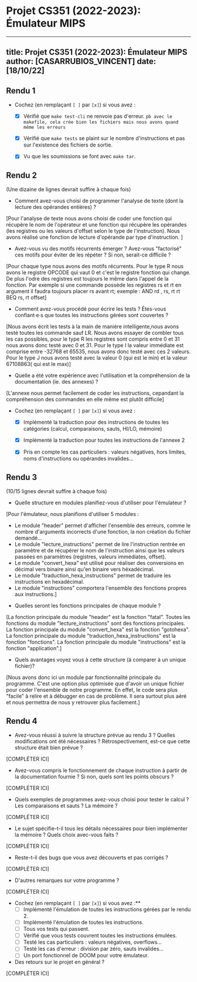 # Projet CS351 (2022-2023): Émulateur MIPS

---
title: Projet CS351 (2022-2023): Émulateur MIPS
author: [CASARRUBIOS_VINCENT]
date: [18/10/22]
---

## Rendu 1

* Cochez (en remplaçant `[ ]` par `[x]`) si vous avez :
  - [X] Vérifié que `make test-cli` ne renvoie pas d'erreur. 
  `pb avec le makefile, cela crée bien les fichiers mais nous avons quand même les erreurs`
  - [X] Vérifié que `make tests` se plaint sur le nombre d'instructions et pas
      sur l'existence des fichiers de sortie.
  - [X] Vu que les soumissions se font avec `make tar`.


## Rendu 2

(Une dizaine de lignes devrait suffire à chaque fois)

* Comment avez-vous choisi de programmer l'analyse de texte (dont la lecture
des opérandes entières) ?

[Pour l'analyse de texte nous avons choisi de coder une fonction qui récupère le nom de l'opérateur et une fonction qui récupère les opérandes (les registres ou les valeurs d'offset selon le type de l'instruction). Nous avons réalisé une fonction de lecture d'opérande par type d'instruction. ]

* Avez-vous vu des motifs récurrents émerger ? Avez-vous "factorisé" ces motifs
pour éviter de les répéter ? Si non, serait-ce difficile ?

[Pour chaque type nous avons des motifs récurrents. Pour le type R nous avons le registre OPCODE qui vaut 0 et c'est le registre fonction qui change. De plus l'odre des registres est toujours le même dans l'appel de la fonction. Par exemple si une commande possède les registres rs et rt en argument il faudra toujours placer rs avant rt; exemple : AND rd , rs, rt rt BEQ rs, rt offset]

* Comment avez-vous procédé pour écrire les tests ? Étes-vous confiant·e·s que
toutes les instructions gérées sont couvertes ? 

[Nous avons écrit les tests à la main de manière intelligente,nous avons testé toutes les commande sauf LR. Nous avons essayer de combler tous les cas possibles, pour le type R les registres sont compris entre 0 et 31 nous avons donc testé avec 0 et 31. Pour le type I la valeur immédiate est comprise entre -32768 et 65535, nous avons donc testé avec ces 2 valeurs. Pour le type J nous avons testé avec la valeur 0 (qui est le min) et la valeur 67108863( qui est le max)]

* Quelle a été votre expérience avec l'utilisation et la compréhension de la
documentation (ie. des annexes) ?

[L'annexe nous permet facilement de coder les instructions, cepandant la compréhension des commandes en elle même est plutôt difficile]

* Cochez (en remplaçant `[ ]` par `[x]`) si vous avez :
  - [X] Implémenté la traduction pour des instructions de toutes les catégories
      (calcul, comparaisons, sauts, HI/LO, mémoire)
  - [X] Implémenté la traduction pour toutes les instructions de l'annexe 2
  - [X] Pris en compte les cas particuliers : valeurs négatives, hors limites,
      noms d'instructions ou opérandes invalides...


## Rendu 3

(10/15 lignes devrait suffire à chaque fois)

* Quelle structure en modules planifiez-vous d'utiliser pour l'émulateur ?

[Pour l'émulateur, nous planifions d'utiliser 5 modules : 
 - Le module "header" permet d'afficher l'ensemble des erreurs, comme le nombre d'arguments incorrects d'une fonction, la non création du fichier demandé...
 - Le module "lecture_instructions" permet de lire l'instruction rentrée en paramètre et de récupérer le nom de l'instruction ainsi que les valeurs passées en paramètres (registres, valeurs immédiates, offset).
 - Le module "convert_hexa" est utilisé pour réaliser des conversions en décimal vers binaire ainsi qu'en binaire vers héxadécimal.
 - Le module "traduction_hexa_instructions" permet de traduire les instructions en hexadécimal.
 - Le module "instructions" comportera l'ensemble des fonctions propres aux instructions.]

* Quelles seront les fonctions principales de chaque module ?

[La fonction principale du module "header" est la fonction "fatal".
Toutes les fonctions du module "lecture_instructions" sont des fonctions principales.
La fonction principale du module "convert_hexa" est la fonction "gotohexa".
La fonction principale du module "traduction_hexa_instructions" est la fonction "fonctions".
La fonction principale du module "instructions" est la fonction "application".]

* Quels avantages voyez vous à cette structure (à comparer à un unique fichier)?

[Nous avons donc ici un module par fonctionnalité principale du programme.
C'est une option plus optimisée que d'avoir un unique fichier pour coder l'ensemble de notre programme. En effet, le code sera plus "facile" à relire et à débugger en cas de problème. Il sera surtout plus aéré et nous permettra de nous y retrouver plus facilement.]


## Rendu 4

* Avez-vous réussi à suivre la structure prévue au rendu 3 ? Quelles
modifications ont été nécessaires ? Rétrospectivement, est-ce que cette
structure était bien prévue ?

[COMPLÉTER ICI]

* Avez-vous compris le fonctionnement de chaque instruction à partir de la
documentation fournie ? Si non, quels sont les points obscurs ?

[COMPLÉTER ICI]

* Quels exemples de programmes avez-vous choisi pour tester le calcul ? Les
comparaisons et sauts ? La mémoire ?

[COMPLÉTER ICI]

* Le sujet spécifie-t-il tous les détails nécessaires pour bien implémenter la
mémoire ? Quels choix avec-vous faits ?

[COMPLÉTER ICI]

* Reste-t-il des bugs que vous avez découverts et pas corrigés ?

[COMPLÉTER ICI]

* D'autres remarques sur votre programme ?

[COMPLÉTER ICI]

* Cochez (en remplaçant `[ ]` par `[x]`) si vous avez :**
  - [ ] Implémenté l'émulation de toutes les instructions gérées par le rendu 2.
  - [ ] Implémenté l'émulation de toutes les instructions.
  - [ ] Tous vos tests qui passent.
  - [ ] Vérifié que vous tests couvrent toutes les instructions émulées.
  - [ ] Testé les cas particuliers : valeurs négatives, overflows...
  - [ ] Testé les cas d'erreur : division par zéro, sauts invalides...
  - [ ] Un port fonctionnel de DOOM pour votre émulateur.

* Des retours sur le projet en général ?

[COMPLÉTER ICI]
